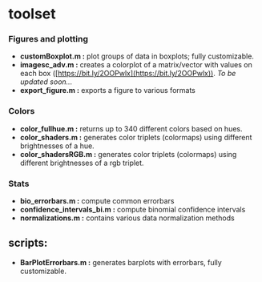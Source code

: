 # toolset

### Figures and plotting

 - **customBoxplot.m :** plot groups of data in boxplots; fully customizable.
 - **imagesc_adv.m :** creates a colorplot of a matrix/vector with values on each box ([https://bit.ly/2OOPwlx](https://bit.ly/2OOPwlx)). *To be updated soon...*
 - **export_figure.m :** exports a figure to various formats
 
### Colors

 - **color_fullhue.m :** returns up to 340 different colors based on hues.
 - **color_shaders.m :** generates color triplets (colormaps) using different brightnesses of a hue. 
 - **color_shadersRGB.m :** generates color triplets (colormaps) using different brightnesses of a rgb triplet.
 
### Stats 

 - **bio_errorbars.m :** compute common errorbars
 - **confidence_intervals_bi.m :** compute binomial confidence intervals
 - **normalizations.m :** contains various data normalization methods
 
## scripts:
 - **BarPlotErrorbars.m :** generates barplots with errorbars, fully customizable.
